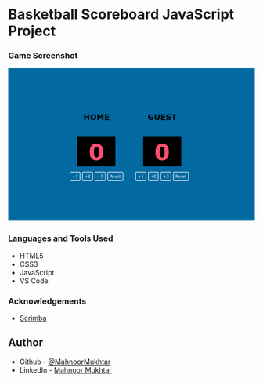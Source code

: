 # Basketball Scoreboard JavaScript Project

### Game Screenshot

![](images/Screenshot%20(276).png)

### Languages and Tools Used

- HTML5
- CSS3
- JavaScript
- VS Code

### Acknowledgements

- [Scrimba](https://scrimba.com)

## Author

- Github - [@MahnoorMukhtar](https://github.com/MahnoorMukhtar)
- LinkedIn - [Mahnoor Mukhtar](https://www.linkedin.com/in/mahnoor-mukhtar-9606b7244/)
